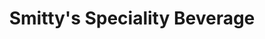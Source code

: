 ---
title: "Smitty's Speciality Beverage"
url: /grand-rapids/smittys-speciality-beverage/
shop: Spirituosen
---